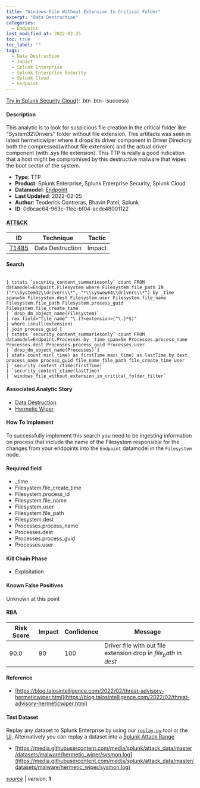 ```yaml
---
title: "Windows File Without Extension In Critical Folder"
excerpt: "Data Destruction"
categories:
  - Endpoint
last_modified_at: 2022-02-25
toc: true
toc_label: ""
tags:
  - Data Destruction
  - Impact
  - Splunk Enterprise
  - Splunk Enterprise Security
  - Splunk Cloud
  - Endpoint
---
```




[Try in Splunk Security Cloud](https://www.splunk.com/en_us/cyber-security.html){: .btn .btn--success}

#### Description

This analytic is to look for suspicious file creation in the critical folder like &#34;System32\Drivers&#34; folder without file extension. This artifacts was seen in latest hermeticwiper where it drops its driver component in Driver Directory both the compressed(without file extension) and the actual driver component (with .sys file extension). This TTP is really a good indication that a host might be compromised by this destructive malware that wipes the boot sector of the system.

- **Type**: TTP
- **Product**: Splunk Enterprise, Splunk Enterprise Security, Splunk Cloud
- **Datamodel**: [Endpoint](https://docs.splunk.com/Documentation/CIM/latest/User/Endpoint)
- **Last Updated**: 2022-02-25
- **Author**: Teoderick Contreras, Bhavin Patel, Splunk
- **ID**: 0dbcac64-963c-11ec-bf04-acde48001122


#### [ATT&CK](https://attack.mitre.org/)

| ID          | Technique   | Tactic         |
| ----------- | ----------- |--------------- |
| [T1485](https://attack.mitre.org/techniques/T1485/) | Data Destruction | Impact |

#### Search

```

| tstats `security_content_summariesonly` count FROM datamodel=Endpoint.Filesystem where Filesystem.file_path IN ("*\\System32\\drivers\\*", "*\\syswow64\\drivers\\*") by _time span=5m Filesystem.dest Filesystem.user Filesystem.file_name Filesystem.file_path Filesystem.process_guid Filesystem.file_create_time 
| `drop_dm_object_name(Filesystem)` 
| rex field="file_name" "\.(?<extension>[^\.]*$)" 
| where isnull(extension) 
| join process_guid [
| tstats `security_content_summariesonly` count FROM datamodel=Endpoint.Processes by _time span=5m Processes.process_name Processes.dest Processes.process_guid Processes.user 
| `drop_dm_object_name(Processes)`] 
| stats count min(_time) as firstTime max(_time) as lastTime by dest process_name process_guid file_name file_path file_create_time user 
| `security_content_ctime(firstTime)` 
| `security_content_ctime(lastTime)` 
| `windows_file_without_extension_in_critical_folder_filter`
```

#### Associated Analytic Story
* [Data Destruction](/stories/data_destruction)
* [Hermetic Wiper](/stories/hermetic_wiper)


#### How To Implement
To successfully implement this search you need to be ingesting information on process that include the name of the Filesystem responsible for the changes from your endpoints into the `Endpoint` datamodel in the `Filesystem` node.

#### Required field
* _time
* Filesystem.file_create_time
* Filesystem.process_id
* Filesystem.file_name
* Filesystem.user
* Filesystem.file_path
* Filesystem.dest
* Processes.process_name
* Processes.dest
* Processes.process_guid
* Processes.user


#### Kill Chain Phase
* Exploitation


#### Known False Positives
Unknown at this point


#### RBA

| Risk Score  | Impact      | Confidence   | Message      |
| ----------- | ----------- |--------------|--------------|
| 90.0 | 90 | 100 | Driver file with out file extension drop in $file_path$ in $dest$ |




#### Reference

* [https://blog.talosintelligence.com/2022/02/threat-advisory-hermeticwiper.html](https://blog.talosintelligence.com/2022/02/threat-advisory-hermeticwiper.html)



#### Test Dataset
Replay any dataset to Splunk Enterprise by using our [`replay.py`](https://github.com/splunk/attack_data#using-replaypy) tool or the [UI](https://github.com/splunk/attack_data#using-ui).
Alternatively you can replay a dataset into a [Splunk Attack Range](https://github.com/splunk/attack_range#replay-dumps-into-attack-range-splunk-server)

* [https://media.githubusercontent.com/media/splunk/attack_data/master/datasets/malware/hermetic_wiper/sysmon.log](https://media.githubusercontent.com/media/splunk/attack_data/master/datasets/malware/hermetic_wiper/sysmon.log)



[*source*](https://github.com/splunk/security_content/tree/develop/detections/endpoint/windows_file_without_extension_in_critical_folder.yml) \| *version*: **1**